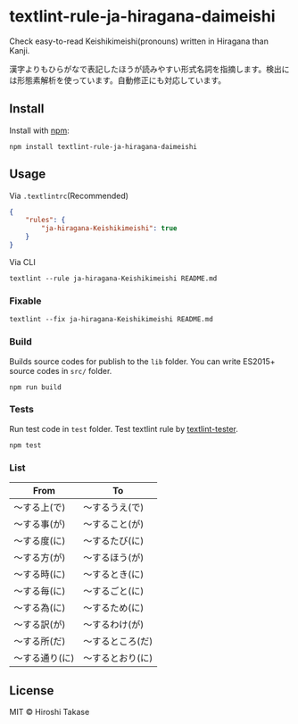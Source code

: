 # textlint-rule-ja-hiragana-daimeishi

Check easy-to-read Keishikimeishi(pronouns) written in Hiragana than Kanji.

漢字よりもひらがなで表記したほうが読みやすい形式名詞を指摘します。検出には形態素解析を使っています。自動修正にも対応しています。

## Install

Install with [npm](https://www.npmjs.com/):

    npm install textlint-rule-ja-hiragana-daimeishi

## Usage

Via `.textlintrc`(Recommended)

```json
{
    "rules": {
        "ja-hiragana-Keishikimeishi": true
    }
}
```

Via CLI

```
textlint --rule ja-hiragana-Keishikimeishi README.md
```

### Fixable

```
textlint --fix ja-hiragana-Keishikimeishi README.md
```

### Build

Builds source codes for publish to the `lib` folder.
You can write ES2015+ source codes in `src/` folder.

    npm run build

### Tests

Run test code in `test` folder.
Test textlint rule by [textlint-tester](https://github.com/textlint/textlint-tester "textlint-tester").

    npm test

### List

| From | To |
| --- | --- |
| 〜する上(で) | 〜するうえ(で) |
| 〜する事(が) | 〜すること(が) |
| 〜する度(に) | 〜するたび(に) |
| 〜する方(が) | 〜するほう(が) |
| 〜する時(に) | 〜するとき(に) |
| 〜する毎(に) | 〜するごと(に) |
| 〜する為(に) | 〜するため(に) |
| 〜する訳(が) | 〜するわけ(が) |
| 〜する所(だ) | 〜するところ(だ) |
| 〜する通り(に) | 〜するとおり(に) |

## License

MIT © Hiroshi Takase
